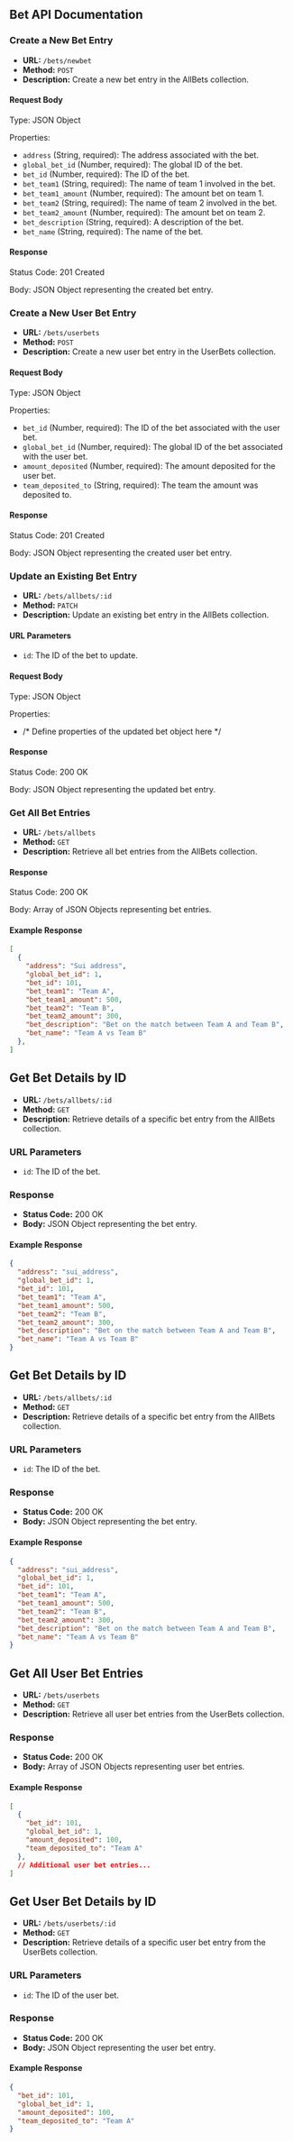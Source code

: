 ## Bet API Documentation

### Create a New Bet Entry

- **URL:** `/bets/newbet`
- **Method:** `POST`
- **Description:** Create a new bet entry in the AllBets collection.

#### Request Body

Type: JSON Object

Properties:

- `address` (String, required): The address associated with the bet.
- `global_bet_id` (Number, required): The global ID of the bet.
- `bet_id` (Number, required): The ID of the bet.
- `bet_team1` (String, required): The name of team 1 involved in the bet.
- `bet_team1_amount` (Number, required): The amount bet on team 1.
- `bet_team2` (String, required): The name of team 2 involved in the bet.
- `bet_team2_amount` (Number, required): The amount bet on team 2.
- `bet_description` (String, required): A description of the bet.
- `bet_name` (String, required): The name of the bet.

#### Response

Status Code: 201 Created

Body: JSON Object representing the created bet entry.

### Create a New User Bet Entry

- **URL:** `/bets/userbets`
- **Method:** `POST`
- **Description:** Create a new user bet entry in the UserBets collection.

#### Request Body

Type: JSON Object

Properties:

- `bet_id` (Number, required): The ID of the bet associated with the user bet.
- `global_bet_id` (Number, required): The global ID of the bet associated with the user bet.
- `amount_deposited` (Number, required): The amount deposited for the user bet.
- `team_deposited_to` (String, required): The team the amount was deposited to.

#### Response

Status Code: 201 Created

Body: JSON Object representing the created user bet entry.

### Update an Existing Bet Entry

- **URL:** `/bets/allbets/:id`
- **Method:** `PATCH`
- **Description:** Update an existing bet entry in the AllBets collection.

#### URL Parameters

- `id`: The ID of the bet to update.

#### Request Body

Type: JSON Object

Properties:

- /* Define properties of the updated bet object here */

#### Response

Status Code: 200 OK

Body: JSON Object representing the updated bet entry.

### Get All Bet Entries

- **URL:** `/bets/allbets`
- **Method:** `GET`
- **Description:** Retrieve all bet entries from the AllBets collection.

#### Response

Status Code: 200 OK

Body: Array of JSON Objects representing bet entries.

#### Example Response

```json
[
  {
    "address": "Sui address",
    "global_bet_id": 1,
    "bet_id": 101,
    "bet_team1": "Team A",
    "bet_team1_amount": 500,
    "bet_team2": "Team B",
    "bet_team2_amount": 300,
    "bet_description": "Bet on the match between Team A and Team B",
    "bet_name": "Team A vs Team B"
  },
]

```

## Get Bet Details by ID

- **URL:** `/bets/allbets/:id`
- **Method:** `GET`
- **Description:** Retrieve details of a specific bet entry from the AllBets collection.

### URL Parameters

- `id`: The ID of the bet.

### Response

- **Status Code:** 200 OK
- **Body:** JSON Object representing the bet entry.

#### Example Response

```json
{
  "address": "sui_address",
  "global_bet_id": 1,
  "bet_id": 101,
  "bet_team1": "Team A",
  "bet_team1_amount": 500,
  "bet_team2": "Team B",
  "bet_team2_amount": 300,
  "bet_description": "Bet on the match between Team A and Team B",
  "bet_name": "Team A vs Team B"
}
```
## Get Bet Details by ID

- **URL:** `/bets/allbets/:id`
- **Method:** `GET`
- **Description:** Retrieve details of a specific bet entry from the AllBets collection.

### URL Parameters

- `id`: The ID of the bet.

### Response

- **Status Code:** 200 OK
- **Body:** JSON Object representing the bet entry.

#### Example Response

```json
{
  "address": "sui_address",
  "global_bet_id": 1,
  "bet_id": 101,
  "bet_team1": "Team A",
  "bet_team1_amount": 500,
  "bet_team2": "Team B",
  "bet_team2_amount": 300,
  "bet_description": "Bet on the match between Team A and Team B",
  "bet_name": "Team A vs Team B"
}
```
## Get All User Bet Entries

- **URL:** `/bets/userbets`
- **Method:** `GET`
- **Description:** Retrieve all user bet entries from the UserBets collection.

### Response

- **Status Code:** 200 OK
- **Body:** Array of JSON Objects representing user bet entries.

#### Example Response

```json
[
  {
    "bet_id": 101,
    "global_bet_id": 1,
    "amount_deposited": 100,
    "team_deposited_to": "Team A"
  },
  // Additional user bet entries...
]
```
## Get User Bet Details by ID

- **URL:** `/bets/userbets/:id`
- **Method:** `GET`
- **Description:** Retrieve details of a specific user bet entry from the UserBets collection.

### URL Parameters

- `id`: The ID of the user bet.

### Response

- **Status Code:** 200 OK
- **Body:** JSON Object representing the user bet entry.

#### Example Response

```json
{
  "bet_id": 101,
  "global_bet_id": 1,
  "amount_deposited": 100,
  "team_deposited_to": "Team A"
}
```
